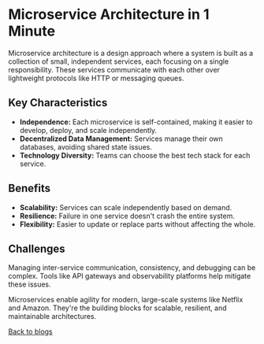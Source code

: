 # Microservice Architecture in 1 Minute

Microservice architecture is a design approach where a system is built as a collection of small, independent services, each focusing on a single responsibility. These services communicate with each other over lightweight protocols like HTTP or messaging queues.

## Key Characteristics
- **Independence:** Each microservice is self-contained, making it easier to develop, deploy, and scale independently.  
- **Decentralized Data Management:** Services manage their own databases, avoiding shared state issues.  
- **Technology Diversity:** Teams can choose the best tech stack for each service.  

## Benefits
- **Scalability:** Services can scale independently based on demand.  
- **Resilience:** Failure in one service doesn't crash the entire system.  
- **Flexibility:** Easier to update or replace parts without affecting the whole.

## Challenges
Managing inter-service communication, consistency, and debugging can be complex. Tools like API gateways and observability platforms help mitigate these issues.

Microservices enable agility for modern, large-scale systems like Netflix and Amazon. They're the building blocks for scalable, resilient, and maintainable architectures.

[Back to blogs](./blogs.md)
